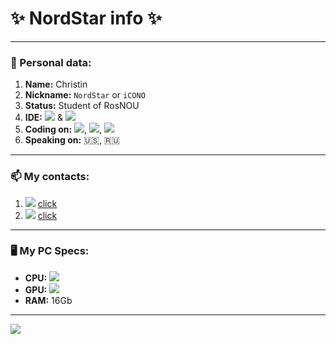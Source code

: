 # ✨ NordStar info ✨
----
### 🪪 Personal data:
1. **Name:** Christin
2. **Nickname:** `NordStar` or `iCONO`
3. **Status:** Student of RosNOU
4. **IDE:** <img src="https://img.shields.io/badge/WebStorm-000000?style=square&logo=WebStorm&logoColor=white" /> & <img src="https://img.shields.io/badge/Delphi_RAD_Studio-B22222?style=for-the-badge&logo=delphi&logoColor=white" />
4. **Coding on:** <img src="https://img.shields.io/badge/Node.js-43853D?style=square&logo=node.js&logoColor=white" />, <img src="https://img.shields.io/badge/C%2B%2B-00599C?style=square&logo=c%2B%2B&logoColor=white" />, <img src="https://img.shields.io/badge/JavaScript-323330?style=square&logo=javascript&logoColor=F7DF1E" />
5. **Speaking on:** 🇺🇸, 🇷🇺
----
### 📫 My contacts:
1. <img src="https://img.shields.io/badge/Telegram-2CA5E0?style=square&logo=telegram&logoColor=white" /> [click](https://t.me/Gen3Static)
2. <img src="https://img.shields.io/badge/вконтакте-%232E87FB.svg?&style=square&logo=vk&logoColor=white" /> [click](https://vk.com/palagras)
----
### 🖥️ My PC Specs:

+ **CPU:** <img src="https://img.shields.io/badge/AMD-Ryzen_5_3600-ED1C24?style=square&logo=amd&logoColor=white" />
+ **GPU:** <img src="https://img.shields.io/badge/AMD-Radeon_RX_5700_XT-ED1C24?style=square&logo=amd&logoColor=white" />
+ **RAM:** 16Gb
----
<img src="https://github-readme-stats.vercel.app/api/top-langs/?username=NordStarProj" />
<!---
NordStarProj/NordStarProj is a ✨ special ✨ repository because its `README.md` (this file) appears on your GitHub profile.
You can click the Preview link to take a look at your changes.
--->
